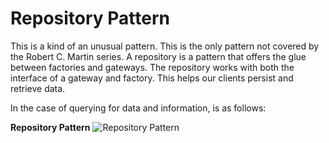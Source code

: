 Repository Pattern
==================
This is a kind of an unusual pattern. This is the only pattern not covered by
the Robert C. Martin series. A repository is a pattern that offers the glue
between factories and gateways. The repository works with both the interface of
a gateway and factory. This helps our clients persist and retrieve data.

In the case of querying for data and information, is as follows:

**Repository Pattern**
![Repository Pattern][repo-pattern]

[repo-pattern]: https://cdn.rawgit.com/KLVTZ/PHP-Design-Patterns/master/notes/images/07_repository_pattern.svg
